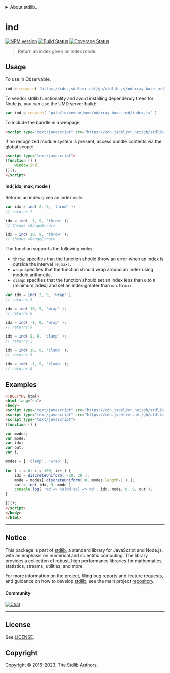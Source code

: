 <!--

@license Apache-2.0

Copyright (c) 2018 The Stdlib Authors.

Licensed under the Apache License, Version 2.0 (the "License");
you may not use this file except in compliance with the License.
You may obtain a copy of the License at

   http://www.apache.org/licenses/LICENSE-2.0

Unless required by applicable law or agreed to in writing, software
distributed under the License is distributed on an "AS IS" BASIS,
WITHOUT WARRANTIES OR CONDITIONS OF ANY KIND, either express or implied.
See the License for the specific language governing permissions and
limitations under the License.

-->


<details>
  <summary>
    About stdlib...
  </summary>
  <p>We believe in a future in which the web is a preferred environment for numerical computation. To help realize this future, we've built stdlib. stdlib is a standard library, with an emphasis on numerical and scientific computation, written in JavaScript (and C) for execution in browsers and in Node.js.</p>
  <p>The library is fully decomposable, being architected in such a way that you can swap out and mix and match APIs and functionality to cater to your exact preferences and use cases.</p>
  <p>When you use stdlib, you can be absolutely certain that you are using the most thorough, rigorous, well-written, studied, documented, tested, measured, and high-quality code out there.</p>
  <p>To join us in bringing numerical computing to the web, get started by checking us out on <a href="https://github.com/stdlib-js/stdlib">GitHub</a>, and please consider <a href="https://opencollective.com/stdlib">financially supporting stdlib</a>. We greatly appreciate your continued support!</p>
</details>

# ind

[![NPM version][npm-image]][npm-url] [![Build Status][test-image]][test-url] [![Coverage Status][coverage-image]][coverage-url] <!-- [![dependencies][dependencies-image]][dependencies-url] -->

> Return an index given an index mode.

<!-- Section to include introductory text. Make sure to keep an empty line after the intro `section` element and another before the `/section` close. -->

<section class="intro">

</section>

<!-- /.intro -->

<!-- Package usage documentation. -->



<section class="usage">

## Usage

To use in Observable,

```javascript
ind = require( 'https://cdn.jsdelivr.net/gh/stdlib-js/ndarray-base-ind@umd/browser.js' )
```

To vendor stdlib functionality and avoid installing dependency trees for Node.js, you can use the UMD server build:

```javascript
var ind = require( 'path/to/vendor/umd/ndarray-base-ind/index.js' )
```

To include the bundle in a webpage,

```html
<script type="text/javascript" src="https://cdn.jsdelivr.net/gh/stdlib-js/ndarray-base-ind@umd/browser.js"></script>
```

If no recognized module system is present, access bundle contents via the global scope:

```html
<script type="text/javascript">
(function () {
    window.ind;
})();
</script>
```

#### ind( idx, max, mode )

Returns an index given an index `mode`.

<!-- run throws: true -->

```javascript
var idx = ind( 2, 9, 'throw' );
// returns 2

idx = ind( -1, 9, 'throw' );
// throws <RangeError>

idx = ind( 10, 9, 'throw' );
// throws <RangeError>
```

The function supports the following `modes`:

-   `throw`: specifies that the function should throw an error when an index is outside the interval `[0,max]`.
-   `wrap`: specifies that the function should wrap around an index using modulo arithmetic.
-   `clamp`: specifies that the function should set an index less than `0` to `0` (minimum index) and set an index greater than `max` to `max`.

```javascript
var idx = ind( 2, 9, 'wrap' );
// returns 2

idx = ind( 10, 9, 'wrap' );
// returns 0

idx = ind( -1, 9, 'wrap' );
// returns 9

idx = ind( 2, 9, 'clamp' );
// returns 2

idx = ind( 10, 9, 'clamp' );
// returns 9

idx = ind( -1, 9, 'clamp' );
// returns 0
```

</section>

<!-- /.usage -->

<!-- Package usage notes. Make sure to keep an empty line after the `section` element and another before the `/section` close. -->

<section class="notes">

</section>

<!-- /.notes -->

<!-- Package usage examples. -->

<section class="examples">

## Examples

<!-- eslint no-undef: "error" -->

```html
<!DOCTYPE html>
<html lang="en">
<body>
<script type="text/javascript" src="https://cdn.jsdelivr.net/gh/stdlib-js/random-base-discrete-uniform@umd/browser.js"></script>
<script type="text/javascript" src="https://cdn.jsdelivr.net/gh/stdlib-js/ndarray-base-ind@umd/browser.js"></script>
<script type="text/javascript">
(function () {

var modes;
var mode;
var idx;
var out;
var i;

modes = [ 'clamp', 'wrap' ];

for ( i = 0; i < 100; i++ ) {
    idx = discreteUniform( -20, 20 );
    mode = modes[ discreteUniform( 0, modes.length-1 ) ];
    out = ind( idx, 9, mode );
    console.log( '%d => %s(%d,%d) => %d', idx, mode, 0, 9, out );
}

})();
</script>
</body>
</html>
```

</section>

<!-- /.examples -->

<!-- Section to include cited references. If references are included, add a horizontal rule *before* the section. Make sure to keep an empty line after the `section` element and another before the `/section` close. -->

<section class="references">

</section>

<!-- /.references -->

<!-- Section for related `stdlib` packages. Do not manually edit this section, as it is automatically populated. -->

<section class="related">

</section>

<!-- /.related -->

<!-- Section for all links. Make sure to keep an empty line after the `section` element and another before the `/section` close. -->


<section class="main-repo" >

* * *

## Notice

This package is part of [stdlib][stdlib], a standard library for JavaScript and Node.js, with an emphasis on numerical and scientific computing. The library provides a collection of robust, high performance libraries for mathematics, statistics, streams, utilities, and more.

For more information on the project, filing bug reports and feature requests, and guidance on how to develop [stdlib][stdlib], see the main project [repository][stdlib].

#### Community

[![Chat][chat-image]][chat-url]

---

## License

See [LICENSE][stdlib-license].


## Copyright

Copyright &copy; 2016-2023. The Stdlib [Authors][stdlib-authors].

</section>

<!-- /.stdlib -->

<!-- Section for all links. Make sure to keep an empty line after the `section` element and another before the `/section` close. -->

<section class="links">

[npm-image]: http://img.shields.io/npm/v/@stdlib/ndarray-base-ind.svg
[npm-url]: https://npmjs.org/package/@stdlib/ndarray-base-ind

[test-image]: https://github.com/stdlib-js/ndarray-base-ind/actions/workflows/test.yml/badge.svg?branch=v0.1.0
[test-url]: https://github.com/stdlib-js/ndarray-base-ind/actions/workflows/test.yml?query=branch:v0.1.0

[coverage-image]: https://img.shields.io/codecov/c/github/stdlib-js/ndarray-base-ind/main.svg
[coverage-url]: https://codecov.io/github/stdlib-js/ndarray-base-ind?branch=main

<!--

[dependencies-image]: https://img.shields.io/david/stdlib-js/ndarray-base-ind.svg
[dependencies-url]: https://david-dm.org/stdlib-js/ndarray-base-ind/main

-->

[chat-image]: https://img.shields.io/gitter/room/stdlib-js/stdlib.svg
[chat-url]: https://app.gitter.im/#/room/#stdlib-js_stdlib:gitter.im

[stdlib]: https://github.com/stdlib-js/stdlib

[stdlib-authors]: https://github.com/stdlib-js/stdlib/graphs/contributors

[umd]: https://github.com/umdjs/umd
[es-module]: https://developer.mozilla.org/en-US/docs/Web/JavaScript/Guide/Modules

[deno-url]: https://github.com/stdlib-js/ndarray-base-ind/tree/deno
[umd-url]: https://github.com/stdlib-js/ndarray-base-ind/tree/umd
[esm-url]: https://github.com/stdlib-js/ndarray-base-ind/tree/esm
[branches-url]: https://github.com/stdlib-js/ndarray-base-ind/blob/main/branches.md

[stdlib-license]: https://raw.githubusercontent.com/stdlib-js/ndarray-base-ind/main/LICENSE

</section>

<!-- /.links -->
